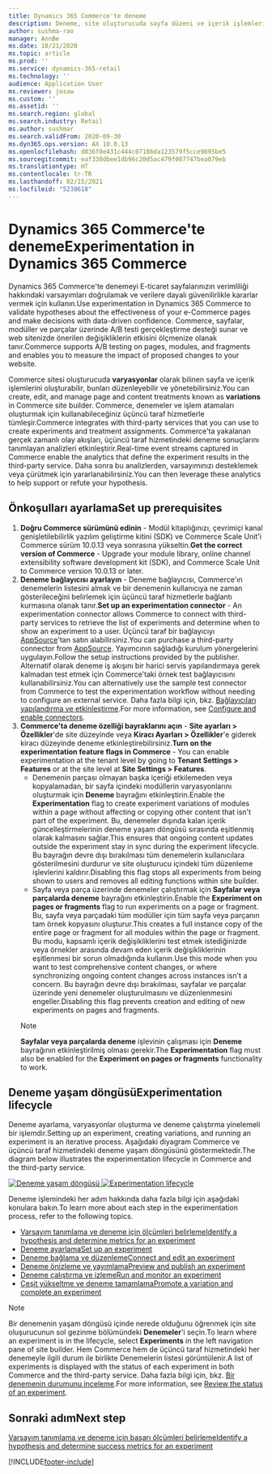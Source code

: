 ```yaml
---
title: Dynamics 365 Commerce'te deneme
description: Deneme, site oluşturucuda sayfa düzeni ve içerik işlemleri oluşturma, düzenleme ve yönetmeyi sağlar. Uçtan uca deneme desteği e-ticaret sayfaları ve bir sayfadaki varlıklar için sağlanır.
author: sushma-rao
manager: AnnBe
ms.date: 10/21/2020
ms.topic: article
ms.prod: ''
ms.service: dynamics-365-retail
ms.technology: ''
audience: Application User
ms.reviewer: josaw
ms.custom: ''
ms.assetid: ''
ms.search.region: global
ms.search.industry: Retail
ms.author: sushmar
ms.search.validFrom: 2020-09-30
ms.dyn365.ops.version: AX 10.0.13
ms.openlocfilehash: d836f0e431c444c07186da123579f5cce9895be5
ms.sourcegitcommit: eaf330dbee1db96c20d5ac479f007747bea079eb
ms.translationtype: HT
ms.contentlocale: tr-TR
ms.lasthandoff: 02/15/2021
ms.locfileid: "5238618"
---
```

# <a name="experimentation-in-dynamics-365-commerce"></a><span data-ttu-id="60fc6-104">Dynamics 365 Commerce'te deneme</span><span class="sxs-lookup"><span data-stu-id="60fc6-104">Experimentation in Dynamics 365 Commerce</span></span>
<span data-ttu-id="60fc6-105">Dynamics 365 Commerce'te denemeyi E-ticaret sayfalarınızın verimliliği hakkındaki varsayımları doğrulamak ve verilere dayalı güvenilirlikle kararlar vermek için kullanın.</span><span class="sxs-lookup"><span data-stu-id="60fc6-105">Use experimentation in Dynamics 365 Commerce to validate hypotheses about the effectiveness of your e-Commerce pages and make decisions with data-driven confidence.</span></span> <span data-ttu-id="60fc6-106">Commerce, sayfalar, modüller ve parçalar üzerinde A/B testi gerçekleştirme desteği sunar ve web sitenizde önerilen değişikliklerin etkisini ölçmenize olanak tanır.</span><span class="sxs-lookup"><span data-stu-id="60fc6-106">Commerce supports A/B testing on pages, modules, and fragments and enables you to measure the impact of proposed changes to your website.</span></span>

<span data-ttu-id="60fc6-107">Commerce sitesi oluşturucuda **varyasyonlar** olarak bilinen sayfa ve içerik işlemlerini oluşturabilir, bunları düzenleyebilir ve yönetebilirsiniz.</span><span class="sxs-lookup"><span data-stu-id="60fc6-107">You can create, edit, and manage page and content treatments known as **variations** in Commerce site builder.</span></span> <span data-ttu-id="60fc6-108">Commerce, denemeler ve işlem atamaları oluşturmak için kullanabileceğiniz üçüncü taraf hizmetlerle tümleşir.</span><span class="sxs-lookup"><span data-stu-id="60fc6-108">Commerce integrates with third-party services that you can use to create experiments and treatment assignments.</span></span> <span data-ttu-id="60fc6-109">Commerce'ta yakalanan gerçek zamanlı olay akışları, üçüncü taraf hizmetindeki deneme sonuçlarını tanımlayan analizleri etkinleştirir.</span><span class="sxs-lookup"><span data-stu-id="60fc6-109">Real-time event streams captured in Commerce enable the analytics that define the experiment results in the third-party service.</span></span> <span data-ttu-id="60fc6-110">Daha sonra bu analizlerden, varsayımınızı desteklemek veya çürütmek için yararlanabilirsiniz.</span><span class="sxs-lookup"><span data-stu-id="60fc6-110">You can then leverage these analytics to help support or refute your hypothesis.</span></span>

## <a name="set-up-prerequisites"></a><span data-ttu-id="60fc6-111">Önkoşulları ayarlama</span><span class="sxs-lookup"><span data-stu-id="60fc6-111">Set up prerequisites</span></span>
1. <span data-ttu-id="60fc6-112">**Doğru Commerce sürümünü edinin** - Modül kitaplığınızı, çevrimiçi kanal genişletilebilirlik yazılım geliştirme kitini (SDK) ve Commerce Scale Unit'i Commerce sürüm 10.0.13 veya sonrasına yükseltin.</span><span class="sxs-lookup"><span data-stu-id="60fc6-112">**Get the correct version of Commerce** - Upgrade your module library, online channel extensibility software development kit (SDK), and Commerce Scale Unit to Commerce version 10.0.13 or later.</span></span>
1. <span data-ttu-id="60fc6-113">**Deneme bağlayıcısı ayarlayın** - Deneme bağlayıcısı, Commerce'ın denemelerin listesini almak ve bir denemenin kullanıcıya ne zaman gösterileceğini belirlemek için üçüncü taraf hizmetlerle bağlantı kurmasına olanak tanır.</span><span class="sxs-lookup"><span data-stu-id="60fc6-113">**Set up an experimentation connector** - An experimentation connector allows Commerce to connect with third-party services to retrieve the list of experiments and determine when to show an experiment to a user.</span></span> <span data-ttu-id="60fc6-114">Üçüncü taraf bir bağlayıcıyı [AppSource](https://appsource.microsoft.com)'tan satın alabilirsiniz.</span><span class="sxs-lookup"><span data-stu-id="60fc6-114">You can purchase a third-party connector from [AppSource](https://appsource.microsoft.com).</span></span> <span data-ttu-id="60fc6-115">Yayımcının sağladığı kurulum yönergelerini uygulayın.</span><span class="sxs-lookup"><span data-stu-id="60fc6-115">Follow the setup instructions provided by the publisher.</span></span> <span data-ttu-id="60fc6-116">Alternatif olarak deneme iş akışını bir harici servis yapılandırmaya gerek kalmadan test etmek için Commerce'taki örnek test bağlayıcısını kullanabilirsiniz.</span><span class="sxs-lookup"><span data-stu-id="60fc6-116">You can alternatively use the sample test connector from Commerce to test the experimentation workflow without needing to configure an external service.</span></span> <span data-ttu-id="60fc6-117">Daha fazla bilgi için, bkz. [Bağlayıcıları yapılandırma ve etkinleştirme](e-commerce-extensibility/connectors.md).</span><span class="sxs-lookup"><span data-stu-id="60fc6-117">For more information, see [Configure and enable connectors](e-commerce-extensibility/connectors.md).</span></span> 
1. <span data-ttu-id="60fc6-118">**Commerce'ta deneme özelliği bayraklarını açın** - **Site ayarları > Özellikler**'de site düzeyinde veya **Kiracı Ayarları > Özellikler**'e giderek kiracı düzeyinde deneme etkinleştirebilirsiniz.</span><span class="sxs-lookup"><span data-stu-id="60fc6-118">**Turn on the experimentation feature flags in Commerce** - You can enable experimentation at the tenant level by going to **Tenant Settings > Features** or at the site level at **Site Settings > Features**.</span></span>
    - <span data-ttu-id="60fc6-119">Denemenin parçası olmayan başka içeriği etkilemeden veya kopyalamadan, bir sayfa içindeki modüllerin varyasyonlarını oluşturmak için **Deneme** bayrağını etkinleştirin.</span><span class="sxs-lookup"><span data-stu-id="60fc6-119">Enable the **Experimentation** flag to create experiment variations of modules within a page without affecting or copying other content that isn't part of the experiment.</span></span> <span data-ttu-id="60fc6-120">Bu, denemeler dışında kalan içerik güncelleştirmelerinin deneme yaşam döngüsü sırasında eşitlenmiş olarak kalmasını sağlar.</span><span class="sxs-lookup"><span data-stu-id="60fc6-120">This ensures that ongoing content updates outside the experiment stay in sync during the experiment lifecycle.</span></span> <span data-ttu-id="60fc6-121">Bu bayrağın devre dışı bırakılması tüm denemelerin kullanıcılara gösterilmesini durdurur ve site oluşturucu içindeki tüm düzenleme işlevlerini kaldırır.</span><span class="sxs-lookup"><span data-stu-id="60fc6-121">Disabling this flag stops all experiments from being shown to users and removes all editing functions within site builder.</span></span>
    - <span data-ttu-id="60fc6-122">Sayfa veya parça üzerinde denemeler çalıştırmak için **Sayfalar veya parçalarda deneme** bayrağını etkinleştirin.</span><span class="sxs-lookup"><span data-stu-id="60fc6-122">Enable the **Experiment on pages or fragments** flag to run experiments on a page or fragment.</span></span> <span data-ttu-id="60fc6-123">Bu, sayfa veya parçadaki tüm modüller için tüm sayfa veya parçanın tam örnek kopyasını oluşturur.</span><span class="sxs-lookup"><span data-stu-id="60fc6-123">This creates a full instance copy of the entire page or fragment for all modules within the page or fragment.</span></span> <span data-ttu-id="60fc6-124">Bu modu, kapsamlı içerik değişikliklerini test etmek istediğinizde veya örnekler arasında devam eden içerik değişikliklerinin eşitlenmesi bir sorun olmadığında kullanın.</span><span class="sxs-lookup"><span data-stu-id="60fc6-124">Use this mode when you want to test comprehensive content changes, or where synchronizing ongoing content changes across instances isn't a concern.</span></span> <span data-ttu-id="60fc6-125">Bu bayrağın devre dışı bırakılması, sayfalar ve parçalar üzerinde yeni denemeler oluşturulmasını ve düzenlenmesini engeller.</span><span class="sxs-lookup"><span data-stu-id="60fc6-125">Disabling this flag prevents creation and editing of new experiments on pages and fragments.</span></span>
    > [!NOTE]
    > <span data-ttu-id="60fc6-126">**Sayfalar veya parçalarda deneme** işlevinin çalışması için **Deneme** bayrağının etkinleştirilmiş olması gerekir.</span><span class="sxs-lookup"><span data-stu-id="60fc6-126">The **Experimentation** flag must also be enabled for the **Experiment on pages or fragments** functionality to work.</span></span>
    
## <a name="experimentation-lifecycle"></a><span data-ttu-id="60fc6-127">Deneme yaşam döngüsü</span><span class="sxs-lookup"><span data-stu-id="60fc6-127">Experimentation lifecycle</span></span>
<span data-ttu-id="60fc6-128">Deneme ayarlama, varyasyonlar oluşturma ve deneme çalıştırma yinelemeli bir işlemdir.</span><span class="sxs-lookup"><span data-stu-id="60fc6-128">Setting up an experiment, creating variations, and running an experiment is an iterative process.</span></span> <span data-ttu-id="60fc6-129">Aşağıdaki diyagram Commerce ve üçüncü taraf hizmetindeki deneme yaşam döngüsünü göstermektedir.</span><span class="sxs-lookup"><span data-stu-id="60fc6-129">The diagram below illustrates the experimentation lifecycle in Commerce and the third-party service.</span></span> 

<span data-ttu-id="60fc6-130">[ ![Deneme yaşam döngüsü](./media/experimentation_lifecycle.svg) ](./media/experimentation_lifecycle.svg#lightbox)</span><span class="sxs-lookup"><span data-stu-id="60fc6-130">[ ![Experimentation lifecycle](./media/experimentation_lifecycle.svg) ](./media/experimentation_lifecycle.svg#lightbox)</span></span>

<span data-ttu-id="60fc6-131">Deneme işlemindeki her adım hakkında daha fazla bilgi için aşağıdaki konulara bakın.</span><span class="sxs-lookup"><span data-stu-id="60fc6-131">To learn more about each step in the experimentation process, refer to the following topics.</span></span>
- [<span data-ttu-id="60fc6-132">Varsayım tanımlama ve deneme için ölçümleri belirleme</span><span class="sxs-lookup"><span data-stu-id="60fc6-132">Identify a hypothesis and determine metrics for an experiment</span></span>](experimentation-identify.md)
- [<span data-ttu-id="60fc6-133">Deneme ayarlama</span><span class="sxs-lookup"><span data-stu-id="60fc6-133">Set up an experiment</span></span>](experimentation-setup.md)
- [<span data-ttu-id="60fc6-134">Deneme bağlama ve düzenleme</span><span class="sxs-lookup"><span data-stu-id="60fc6-134">Connect and edit an experiment</span></span>](experimentation-connect-edit.md)
- [<span data-ttu-id="60fc6-135">Deneme önizleme ve yayımlama</span><span class="sxs-lookup"><span data-stu-id="60fc6-135">Preview and publish an experiment</span></span>](experimentation-preview-publish.md)
- [<span data-ttu-id="60fc6-136">Deneme çalıştırma ve izleme</span><span class="sxs-lookup"><span data-stu-id="60fc6-136">Run and monitor an experiment</span></span>](experimentation-run-monitor.md)
- [<span data-ttu-id="60fc6-137">Çeşit yükseltme ve deneme tamamlama</span><span class="sxs-lookup"><span data-stu-id="60fc6-137">Promote a variation and complete an experiment</span></span>](experimentation-review-complete.md)

> [!NOTE]
> <span data-ttu-id="60fc6-138">Bir denemenin yaşam döngüsü içinde nerede olduğunu öğrenmek için site oluşurucunun sol gezinme bölümündeki **Denemeler**'i seçin.</span><span class="sxs-lookup"><span data-stu-id="60fc6-138">To learn where an experiment is in the lifecycle, select **Experiments** in the left navigation pane of site builder.</span></span> <span data-ttu-id="60fc6-139">Hem Commerce hem de üçüncü taraf hizmetindeki her denemeyle ilgili durum ile birlikte Denemelerin listesi görüntülenir.</span><span class="sxs-lookup"><span data-stu-id="60fc6-139">A list of experiments is displayed with the status of each experiment in both Commerce and the third-party service.</span></span> <span data-ttu-id="60fc6-140">Daha fazla bilgi için, bkz. [Bir denemenin durumunu inceleme](experimentation-status.md).</span><span class="sxs-lookup"><span data-stu-id="60fc6-140">For more information, see [Review the status of an experiment](experimentation-status.md).</span></span>

## <a name="next-step"></a><span data-ttu-id="60fc6-141">Sonraki adım</span><span class="sxs-lookup"><span data-stu-id="60fc6-141">Next step</span></span>
[<span data-ttu-id="60fc6-142">Varsayım tanımlama ve deneme için başarı ölçümleri belirleme</span><span class="sxs-lookup"><span data-stu-id="60fc6-142">Identify a hypothesis and determine success metrics for an experiment</span></span>](experimentation-identify.md) 


[!INCLUDE[footer-include](../includes/footer-banner.md)]